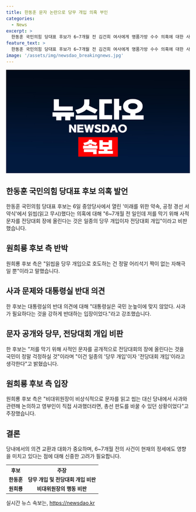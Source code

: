 ```yaml
---
title: 한동훈 문자 논란으로 당무 개입 의혹 부인
categories:
  - News
excerpt: >
  한동훈 국민의힘 당대표 후보가 6~7개월 전 김건희 여사에게 명품가방 수수 의혹에 대한 사과문을 무시한 것에 대한 비판을 받고 있다. 원희룡 후보 측은 한 후보를 비난하며, 당대표로서의 역할에 대한 의문을 제기했다. 두 후보 간의 공방은 계속되고 있으며, 사적인 문자 공개와 당내 개입에 대한 논란도 함께 불거지고 있다.
feature_text: >
  한동훈 국민의힘 당대표 후보가 6~7개월 전 김건희 여사에게 명품가방 수수 의혹에 대한 사과문을 무시한 것에 대한 비판을 받고 있다. 원희룡 후보 측은 한 후보를 비난하며, 당대표로서의 역할에 대한 의문을 제기했다. 두 후보 간의 공방은 계속되고 있으며, 사적인 문자 공개와 당내 개입에 대한 논란도 함께 불거지고 있다.
image: '/assets/img/newsdao_breakingnews.jpg'
---
```


<p><img src="/assets/img/newsdao_breakingnews.jpg" alt="firstkoreanews 속보" /></p>

<h2 data-ke-size="size26">한동훈 국민의힘 당대표 후보 의혹 발언</h2>

<p data-ke-size="size16">한동훈 국민의힘 당대표 후보는 6일 중앙당사에서 열린 '미래를 위한 약속, 공정 경선 서약식'에서 읽씹(읽고 무시)했다는 의혹에 대해 "6~7개월 전 일인데 저를 막기 위해 사적 문자를 전당대회 장에 올린다는 것은 일종의 당무 개입이자 전당대회 개입"이라고 비판했습니다.</p>

<h2 data-ke-size="size26">원희룡 후보 측 반박</h2>

<p data-ke-size="size16">원희룡 후보 측은 "읽씹을 당무 개입으로 호도하는 건 정말 어리석기 짝이 없는 자해극일 뿐"이라고 말했습니다.</p>

<h2 data-ke-size="size26">사과 문제와 대통령실 반대 의견</h2>

<p data-ke-size="size16">한 후보는 대통령실의 반대 의견에 대해 "대통령실은 국민 눈높이에 맞지 않았다. 사과가 필요하다는 것을 강하게 반대하는 입장이었다."라고 강조했습니다.</p>

<h2 data-ke-size="size26">문자 공개와 당무, 전당대회 개입 비판</h2>

<p data-ke-size="size16">한 후보는 "저를 막기 위해 사적인 문자를 공개적으로 전당대회의 장에 올린다는 것을 국민이 정말 걱정하실 것"이라며 "이건 일종의 '당무 개입'이자 '전당대회 개입'이라고 생각한다"고 밝혔습니다.</p>

<h2 data-ke-size="size26">원희룡 후보 측 입장</h2>

<p data-ke-size="size16">원희룡 후보 측은 "비대위원장이 비상식적으로 문자를 읽고 씹는 대신 당내에서 사과와 관련해 논의하고 영부인이 직접 사과했더라면, 총선 판도를 바꿀 수 있던 상황이었다"고 주장했습니다.</p>

<h2 data-ke-size="size26">결론</h2>

<p data-ke-size="size16">당내에서의 의견 교환과 대화가 중요하며, 6~7개월 전의 사건이 현재의 정세에도 영향을 미치고 있다는 점에 대해 신중한 고려가 필요합니다.</p>

<table>
    <tr>
        <th>후보</th>
        <th>주장</th>
    </tr>
    <tr>
        <td style="text-align: center; height: 17px;"><b>한동훈</b></td>
        <td style="text-align: center; height: 17px;"><b>당무 개입 및 전당대회 개입 비판</b></td>
    </tr>
    <tr>
        <td style="text-align: center; height: 17px;"><b>원희룡</b></td>
        <td style="text-align: center; height: 17px;"><b>비대위원장의 행동 비판</b></td>
    </tr>
</table>
실시간 뉴스 속보는, <a href="https://newsdao.kr" rel="dofollow">https://newsdao.kr</a>


